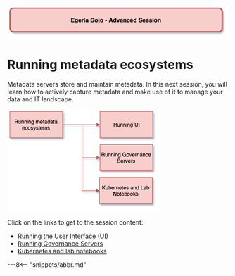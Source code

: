 <!-- SPDX-License-Identifier: CC-BY-4.0 -->
<!-- Copyright Contributors to the ODPi Egeria project 2020. -->

![Red - Advanced sessions](egeria-dojo-session-coding-red-advanced-session.png)

# Running metadata ecosystems

Metadata servers store and maintain metadata.  In this next session, you will learn how to
actively capture metadata and make use of it to manage your data and IT landscape.

![Running metadata ecosystems Content](egeria-dojo-day-1-3-3-running-metadata-ecosystems.png)

Click on the links to get to the session content:

* [Running the User Interface (UI)](egeria-dojo-day-1-3-3-1-running-ui.md)
* [Running Governance Servers](egeria-dojo-day-1-3-3-2-running-governance-servers.md)
* [Kubernetes and lab notebooks](egeria-dojo-day-1-3-3-3-kubernetes-and-labs.md)

---8<-- "snippets/abbr.md"
